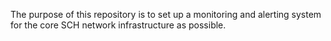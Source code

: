 The purpose of this repository is to set up a monitoring and alerting system for the core SCH network infrastructure as possible.